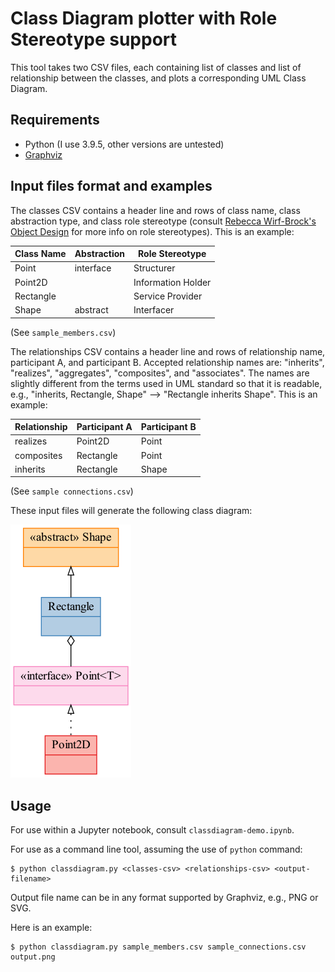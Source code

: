 # Class Diagram plotter with Role Stereotype support

This tool takes two CSV files, each containing list of classes and list of relationship between the classes, and plots a corresponding UML Class Diagram.

## Requirements

- Python (I use 3.9.5, other versions are untested)
- [Graphviz](https://graphviz.org/)

## Input files format and examples

The classes CSV contains a header line and rows of class name, class abstraction type, and class role stereotype (consult [Rebecca Wirf-Brock's Object Design](http://www.wirfs-brock.com/DesignBooks.html) for more info on role stereotypes). This is an example:

| Class Name | Abstraction | Role Stereotype    |
|------------|-------------|--------------------|
| Point<T>   | interface   | Structurer         |
| Point2D    |             | Information Holder |
| Rectangle  |             | Service Provider   |
| Shape      | abstract    | Interfacer         |

(See `sample_members.csv`)

The relationships CSV contains a header line and rows of relationship name, participant A, and participant B. Accepted relationship names are: "inherits", "realizes", "aggregates", "composites", and "associates". The names are slightly different from the terms used in UML standard so that it is readable, e.g., "inherits, Rectangle, Shape" --> "Rectangle inherits Shape". This is an example:

| Relationship | Participant A | Participant B |
|--------------|---------------|---------------|
| realizes     | Point2D       | Point<T>      |
| composites   | Rectangle     | Point<T>      |
| inherits     | Rectangle     | Shape         |

(See `sample connections.csv`)

These input files will generate the following class diagram:

![Class Diagram](classdiagram-demo.png)

## Usage

For use within a Jupyter notebook, consult `classdiagram-demo.ipynb`.

For use as a command line tool, assuming the use of `python` command:

```shell
$ python classdiagram.py <classes-csv> <relationships-csv> <output-filename>
```

Output file name can be in any format supported by Graphviz, e.g., PNG or SVG.

Here is an example:

```shell
$ python classdiagram.py sample_members.csv sample_connections.csv output.png
```

